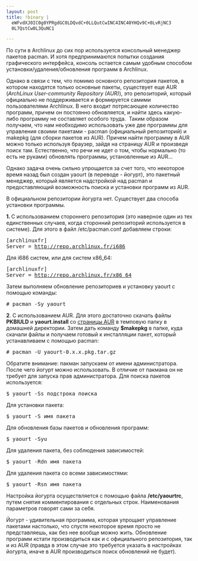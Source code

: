 ```yaml
--- 
layout: post
title: !binary |
  eWFvdXJ0IC0g0YPRgdGC0LDQvdC+0LLQutCwINC4INC40YHQv9C+0LvRjNC3
  0L7QstCw0L3QuNC1

---
```

По сути в Archlinux до сих пор используется консольный менеджер пакетов pacman. И хотя предпринимаются попытки создания графического интерфейса, консоль остается самым удобным способом установки/удаления/обновления программ в Archlinux.

Однако в связи с тем, что помимо основного репозитория пакетов, в котором находятся только основные пакеты, существует еще AUR (<em>ArchLinux User-community Repository (AUR)</em>), это репозиторий, который официально не поддерживается и формируется самими пользователями Archlinux. В него входит потрясающее количество программ, причем он постоянно обновляется, и найти здесь какую-либо программу не составляет особого труда.  Таким образом получаем, что нам необходимо использовать уже две программы для управления своими пакетами - pacman (официальный репозиторий) и makepkg (для сборки пакетов из AUR). Причем найти программу в AUR можно только используя браузер, зайдя на страницу AUR и произведя поиск там. Естественно, что речи не идет о том, чтобы нормально (то есть не руками) обновлять программы, установленные из AUR...
<!--more-->
Однако задача очень сильно упрощается за счет того, что некоторое время назад был создан yaourt (в переводе - йогурт), это пакетный менеджер, который является надстройкой над pacman и предоставляющий возможность поиска и установки программ из AUR.

В официальном репозитории йогурта нет. Существует два способа установки программы.

<strong>1. </strong>С использованием стороннего репозитория (это наверное один из тех единственных случаев, когда сторонний репозиторий используется в системе). Для этого в файл /etc/pacman.conf добавляем строки:
<pre>[archlinuxfr]
Server = <a class="external free" title="http://repo.archlinux.fr/i686" rel="nofollow" href="http://repo.archlinux.fr/i686">http://repo.archlinux.fr/i686</a></pre>

Для i686 систем, или для систем x86_64:
<pre>[archlinuxfr]
Server = <a class="external free" title="http://repo.archlinux.fr/x86_64" rel="nofollow" href="http://repo.archlinux.fr/x86_64">http://repo.archlinux.fr/x86_64</a></pre>

Затем выполняем обновление репозиториев и установку yaourt с помощью команды:
<pre># pacman -Sy yaourt</pre>

<strong>2</strong>. С использованием AUR. Для этого достаточно скачать файлы <strong>PKBIULD</strong> и <strong>yaourt.install</strong> со <a href="http://aur.archlinux.org/packages/yaourt/yaourt/" target="_blank">страницы AUR</a> в темповую папку в домашней директории. Затем дать команду <strong>$makepkg</strong> в папке, куда скачали файлы и получаем готовый к инсталляции пакет, который устанавливаем с помощью pacman:
<pre># pacman -U yaourt-0.x.x.pkg.tar.gz</pre>

Обратите внимание: пакман запускаем от имени администратора. После чего йогурт можно использовать. В отличие от пакмана он не требует для запуска прав администратора. Для поиска пакетов используется:
<pre>$ yaourt -Ss подстрока_поиска</pre>

Для установки пакета:
<pre>$ yaourt -S имя_пакета</pre>

Для обновления базы пакетов и обновления программ:
<pre>$ yaourt -Syu</pre>

Для удаления пакета, без соблюдения зависимостей:
<pre>$ yaourt -Rdn имя_пакета</pre>

Для удаления пакета со всеми зависимостями:
<pre>$ yaourt -Rsn имя_пакета</pre>

Настройка йогурта осуществляется с помощью файла <strong>/etc/yaourtrc</strong>, путем снятия комментирования с отдельных строк. Наименования параметров говорят сами за себя.

Йогурт - удивительная программа, которая упрощает управление пакетами настолько, что спустя некоторое время просто не представляешь, как без нее вообще можно жить. Обновление программ кстати производиться как и с официального репозитория, так и из AUR (правда в этом случае это требуется указать в настройках йогурта, иначе в AUR производиться поиск обновлений не будет).
